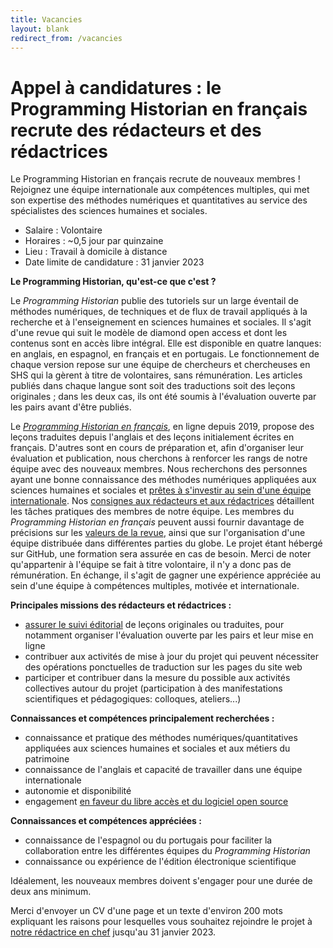 ```yaml
---
title: Vacancies
layout: blank
redirect_from: /vacancies
---
```


# Appel à candidatures : le Programming Historian en français recrute des rédacteurs et des rédactrices

Le Programming Historian en français recrute de nouveaux membres ! Rejoignez une équipe internationale aux compétences multiples, qui met son expertise des méthodes numériques et quantitatives au service des spécialistes des sciences humaines et sociales.

- Salaire : Volontaire
- Horaires : ~0,5 jour par quinzaine
- Lieu : Travail à domicile à distance
- Date limite de candidature : 31 janvier 2023

__Le Programming Historian, qu'est-ce que c'est ?__

Le _Programming Historian_ publie des tutoriels sur un large éventail de méthodes numériques, de techniques et de flux de travail appliqués à la recherche et à l'enseignement en sciences humaines et sociales. Il s'agit d'une revue qui suit le modèle de diamond open access et dont les contenus sont en accès libre intégral. Elle est disponible en quatre lanques: en anglais, en espagnol, en français et en portugais. Le fonctionnement de chaque version repose sur une équipe de chercheurs et chercheuses en SHS qui la gèrent à titre de volontaires, sans rémunération. Les articles publiés dans chaque langue sont soit des traductions soit des leçons originales ; dans les deux cas, ils ont été soumis à l'évaluation ouverte par les pairs avant d'être publiés.    

Le [_Programming Historian en français_](/fr), en ligne depuis 2019, propose des leçons traduites depuis l'anglais et des leçons initialement écrites en français. D'autres sont en cours de préparation et, afin d'organiser leur évaluation et publication, nous cherchons à renforcer les rangs de notre équipe avec des nouveaux membres. Nous recherchons des personnes ayant une bonne connaissance des méthodes numériques appliquées aux sciences humaines et sociales et [prêtes à s'investir au sein d'une équipe internationale](https://github.com/programminghistorian/jekyll/wiki/Privileges-and-Responsibilities-of-Membership). Nos [consignes aux rédacteurs et aux rédactrices](/fr/consignes-redacteurs) détaillent les tâches pratiques des membres de notre équipe. Les membres du _Programming Historian en français_ peuvent aussi fournir davantage de précisions sur les [valeurs de la revue](/fr/apropos), ainsi que sur l'organisation d'une équipe distribuée dans différentes parties du globe. Le projet étant hébergé sur GitHub, une formation sera assurée en cas de besoin. Merci de noter qu'appartenir à l'équipe se fait à titre volontaire, il n'y a donc pas de rémunération. En échange, il s'agit de gagner une expérience appréciée au sein d'une équipe à compétences multiples, motivée et internationale. 

__Principales missions des rédacteurs et rédactrices :__
- [assurer le suivi éditorial](/fr/consignes-redacteurs) de leçons originales ou traduites, pour notamment organiser l'évaluation ouverte par les pairs et leur mise en ligne
- contribuer aux activités de mise à jour du projet qui peuvent nécessiter des opérations ponctuelles de traduction sur les pages du site web
- participer et contribuer dans la mesure du possible aux activités collectives autour du projet (participation à des manifestations scientifiques et pédagogiques: colloques, ateliers...)

__Connaissances et compétences principalement recherchées :__
- connaissance et pratique des méthodes numériques/quantitatives appliquées aux sciences humaines et sociales et aux métiers du patrimoine
- connaissance de l'anglais et capacité de travailler dans une équipe internationale
- autonomie et disponibilité  
- engagement [en faveur du libre accès et du logiciel open source](/fr/apropos)   
 
__Connaissances et compétences appréciées :__
- connaissance de l'espagnol ou du portugais pour faciliter la collaboration entre les différentes équipes du _Programming Historian_
- connaissance ou expérience de l'édition électronique scientifique 

Idéalement, les nouveaux membres doivent s'engager pour une durée de deux ans minimum.

Merci d'envoyer un CV d'une page et un texte d'environ 200 mots expliquant les raisons pour lesquelles vous souhaitez rejoindre le projet à <a href="mailto:francais@programminghistorian.org ">notre rédactrice en chef</a> jusqu'au 31 janvier 2023. 
